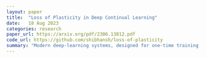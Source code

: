 ```yaml
---
layout: paper
title:  "Loss of Plasticity in Deep Continual Learning"
date:   18 Aug 2023
categories: research
paper_url: https://arxiv.org/pdf/2306.13812.pdf
code_url: https://github.com/shibhansh/loss-of-plasticity
summary: "Modern deep-learning systems, designed for one-time training, struggle in continual-learning environments where training is ongoing. They not only forget previous examples but also lose the ability to learn new ones, known as loss of plasticity. This was demonstrated using MNIST and ImageNet datasets adapted for continual learning. On the 2000th task in ImageNet, accuracy fell from 89% to 77%, similar to a linear network. Various architectures and techniques were tested, with L2-regularization and weight perturbation somewhat mitigating the issue. A new approach, continual backpropagation, which slightly alters backpropagation to periodically reinitialize less-used units, shows promise in maintaining learning ability indefinitely. "
---
```


